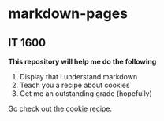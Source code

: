 # markdown-pages

## IT 1600

**This repository will help me do the following**
1. Display that I understand markdown
2. Teach you a recipe about cookies
3. Get me an outstanding grade (hopefully)

Go check out the [cookie recipe](cookies.md).
